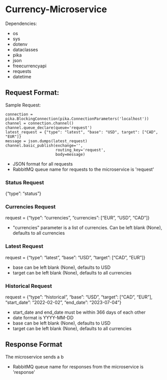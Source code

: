 # Currency-Microservice
Dependencies:
- os
- sys
- dotenv
- dataclasses
- pika
- json
- freecurrencyapi
- requests
- datetime

## Request Format:
Sample Request:
```
connection = pika.BlockingConnection(pika.ConnectionParameters('localhost'))
channel = connection.channel()
channel.queue_declare(queue='request')
latest_request = {"type": "latest", "base": "USD", target": ["CAD", "EUR"]}
message = json.dumps(latest_request)
channel.basic_publish(exchange='',
                      routing_key='request',
                      body=message)
```
- JSON format for all requests
- RabbitMQ queue name for requests to the microservice is 'request'


### Status Request
{“type”: “status”}

### Currencies Request
request = {“type”: “currencies”, “currencies”: [“EUR”, “USD”, “CAD”]}
- "currencies" parameter is a list of currencies. Can be left blank (None), defaults to all currencies

### Latest Request
request = {“type”: “latest”, “base”: “USD”, “target”: [“CAD”, “EUR”]}
- base can be left blank (None), defaults to USD
- target can be left blank (None), defaults to all currencies

### Historical Request
request = {“type”: “historical”, “base”: “USD”, “target”: [“CAD”, “EUR”], “start_date”: “2022-02-02”, “end_date”: “2023-07-04”}
- start_date and end_date must be within 366 days of each other
- date format is YYYY-MM-DD
- base can be left blank (None), defaults to USD
- target can be left blank (None), defaults to all currencies

## Response Format
The microservice sends a b
- RabbitMQ queue name for responses from the microservice is 'response'

